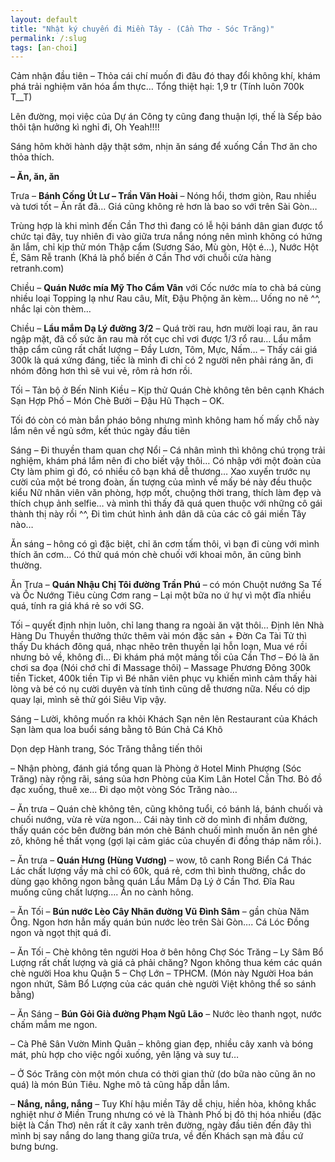 ```yaml
---
layout: default
title: "Nhật ký chuyến đi Miền Tây - (Cần Thơ - Sóc Trăng)"
permalink: /:slug
tags: [an-choi]
---
```


Cảm nhận đầu tiên – Thỏa cái chí muốn đi đâu đó thay đổi không khí, khám phá trải nghiệm văn hóa ẩm thực… Tổng thiệt hại: 1,9 tr (Tính luôn 700k T__T)

Lên đường, mọi việc của Dự án Công ty cũng đang thuận lợi, thế là Sếp bảo thôi tận hưởng kì nghỉ đi, Oh Yeah!!!!

Sáng hôm khởi hành dậy thật sớm, nhịn ăn sáng để xuống Cần Thơ ăn cho thỏa thích.

**– Ăn, ăn, ăn**

Trưa – **Bánh Cống Út Lư – Trần Văn Hoài** – Nóng hổi, thơm giòn, Rau nhiều và tươi tốt – Ăn rất đã… Giá cũng không rẻ hơn là bao so với trên Sài Gòn…

Trùng hợp là khi mình đến Cần Thơ thì đang có lễ hội bánh dân gian được tổ chức tại đây, tuy nhiên đi vào giữa trưa nắng nóng nên mình không có hứng ăn lắm, chỉ kịp thử món Thập cẩm (Sương Sáo, Mù gòn, Hột é…), Nước Hột É, Sâm Rễ tranh (Khá là phổ biến ở Cần Thơ với chuỗi cửa hàng retranh.com)

Chiều – **Quán Nước mía Mỹ Tho Cẩm Vân** với Cốc nước mía to chà bá cùng nhiều loại Topping lạ như Rau câu, Mít, Đậu Phộng ăn kèm… Uống no nê ^^, nhắc lại còn thèm…

Chiều – **Lẩu mắm Dạ Lý đường 3/2** – Quá trời rau, hơn mười loại rau, ăn rau ngập mặt, đã cố sức ăn rau mà rốt cục chỉ vơi được 1/3 rổ rau… Lẩu mắm thập cẩm cũng rất chất lượng – Đầy Lươn, Tôm, Mực, Nấm… – Thấy cái giá 300k là quá xứng đáng, tiếc là mình đi chỉ có 2 người nên phải ráng ăn, đi nhóm đông hơn thì sẽ vui vẻ, rôm rả hơn rồi.

Tối – Tản bộ ở Bến Ninh Kiều – Kịp thử Quán Chè không tên bên cạnh Khách Sạn Hợp Phố – Món Chè Bưởi – Đậu Hũ Thạch – OK.

Tối đó còn có màn bắn pháo bông nhưng mình không ham hố mấy chỗ này lắm nên về ngủ sớm, kết thúc ngày đầu tiên

Sáng – Đi thuyền tham quan chợ Nổi – Cá nhân mình thì không chú trọng trải nghiệm, khám phá lắm nên đi cho biết vậy thôi… Có nhập với một đoàn của Cty làm phim gì đó, có nhiều cô bạn khá dễ thương… Xao xuyến trước nụ cười của một bé trong đoàn, ấn tượng của mình về mấy bé này đều thuộc kiểu Nữ nhân viên văn phòng, hợp mốt, chuộng thời trang, thích làm đẹp và thích chụp ảnh selfie… và mình thì thấy đã quá quen thuộc với những cô gái thành thị này rồi ^^, Đi tìm chút hình ảnh dân dã của các cô gái miền Tây nào…

Ăn sáng – hông có gì đặc biệt, chỉ ăn cơm tấm thôi, vì bạn đi cùng với mình thích ăn cơm… Có thử quá món chè chuối với khoai môn, ăn cũng bình thường.

Ăn Trưa – **Quán Nhậu Chị Tôi đường Trần Phú** – có món Chuột nướng Sa Tế và Ốc Nướng Tiêu cùng Cơm rang – Lại một bữa no ứ hự vì một đĩa nhiều quá, tính ra giá khá rẻ so với SG.

Tối – quyết định nhịn luôn, chỉ lang thang ra ngoài ăn vặt thôi… Định lên Nhà Hàng Du Thuyền thưởng thức thêm vài món đặc sản + Đờn Ca Tài Tử thì thấy Du khách đông quá, nhạc nhẽo trên thuyền lại hỗn loạn, Mua vé rồi nhưng bỏ về, không đi… Đi khám phá một mảng tối của Cần Thơ – Đó là ăn chơi sa đọa (Nói chớ chỉ đi Massage thôi) – Massage Phương Đông 300k tiền Ticket, 400k tiền Tip vì Bé nhân viên phục vụ khiến mình cảm thấy hài lòng và bé có nụ cười duyên và tính tình cũng dễ thương nữa. Nếu có dịp quay lại, mình sẽ thử gói Siêu Vip vậy.

Sáng – Lười, không muốn ra khỏi Khách Sạn nên lên Restaurant của Khách Sạn làm qua loa buổi sáng bằng tô Bún Chả Cá Khô

Dọn dẹp Hành trang, Sóc Trăng thẳng tiến thôi

– Nhận phòng, đánh giá tổng quan là Phòng ở Hotel Minh Phượng (Sóc Trăng) này rộng rãi, sáng sủa hơn Phòng của Kim Lân Hotel Cần Thơ. Bỏ đồ đạc xuống, thuê xe… Đi dạo một vòng Sóc Trăng nào…

– Ăn trưa – Quán chè không tên, cũng không tuổi, có bánh lá, bánh chuối và chuối nướng, vừa rẻ vừa ngon… Cái này tình cờ do mình đi nhầm đường, thấy quán cóc bên đường bán món chè Bánh chuối mình muốn ăn nên ghé zô, không hề thất vọng (gợi lại cảm giác của chuyến đi đồng tháp năm rồi.). 

– Ăn trưa – **Quán Hưng (Hùng Vương)** – wow, tô canh Rong Biển Cá Thác Lác chất lượng vầy mà chỉ có 60k, quá rẻ, cơm thì bình thường, chắc do dùng gạo không ngon bằng quán Lẩu Mắm Dạ Lý ở Cần Thơ. Đĩa Rau muống cũng chất lượng…. Ăn no cành hông.

– Ăn Tối – **Bún nước Lèo Cây Nhãn đường Vũ Đình Sâm** – gần chùa Năm Ông. Ngon hơn hẳn mấy quán bún nước lèo trên Sài Gòn…. Cá Lóc Đồng ngon và ngọt thịt quá đi.

– Ăn Tối – Chè không tên người Hoa ở bên hông Chợ Sóc Trăng – Ly Sâm Bổ Lượng rất chất lượng và giá cả phải chăng? Ngon không thua kém các quán chè người Hoa khu Quận 5 – Chợ Lớn – TPHCM. (Món này Người Hoa bán ngon nhứt, Sâm Bổ Lượng của các quán chè người Việt không thể so sánh bằng)

– Ăn Sáng – **Bún Gỏi Già đường Phạm Ngũ Lão** – Nước lèo thanh ngọt, nước chấm mắm me ngon.

– Cà Phê Sân Vườn Minh Quân – không gian đẹp, nhiều cây xanh và bóng mát, phù hợp cho việc ngồi xuống, yên lặng và suy tư…

– Ở Sóc Trăng còn một món chưa có thời gian thử (do bữa nào cũng ăn no quá) là món Bún Tiêu. Nghe mô tả cũng hấp dẫn lắm.

– **Nắng, nắng, nắng** – Tuy Khí hậu miền Tây dễ chịu, hiền hòa, không khắc nghiệt như ở Miền Trung nhưng có vẻ là Thành Phố bị đô thị hóa nhiều (đặc biệt là Cần Thơ) nên rất ít cây xanh trên đường, ngày đầu tiên đến đây thì mình bị say nắng do lang thang giữa trưa, về đến Khách sạn mà đầu cứ bưng bưng.



